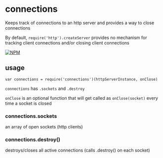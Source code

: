 # connections

Keeps track of connections to an http server and provides a way to close connections

By default, `require('http').createServer` provides no mechanism for tracking client connections and/or closing client connections

[![NPM](https://nodei.co/npm/connections.png)](https://nodei.co/npm/connections/)

## usage

```
var connections = require('connections')(httpServerInstance, onClose)
```

`connections` has `.sockets` and `.destroy`

`onClose` is an optional function that will get called as `onClose(socket)` every time a socket is closed

### connections.sockets

an array of open sockets (http clients)

### connections.destroy()

destroys/closes all active connections (calls .destroy() on each socket)
